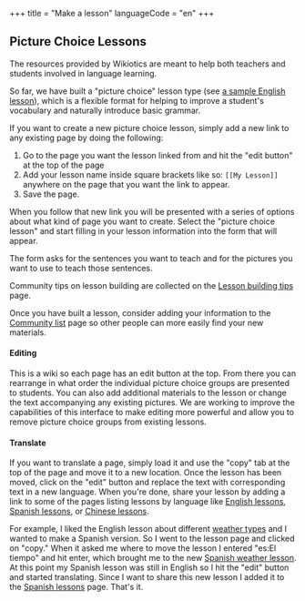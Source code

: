 +++
title = "Make a lesson"
languageCode = "en"
+++

## Picture Choice Lessons

The resources provided by Wikiotics are meant to help both teachers and
students involved in language learning.

So far, we have built a "picture choice" lesson type (see [a sample
English lesson](/en/Introduction)), which is a flexible format for
helping to improve a student's vocabulary and naturally introduce basic
grammar.

If you want to create a new picture choice lesson, simply add a new link
to any existing page by doing the following:

1.  Go to the page you want the lesson linked from and hit the "edit
    button" at the top of the page
2.  Add your lesson name inside square brackets like so: `[[My Lesson]]`
    anywhere on the page that you want the link to appear.
3.  Save the page.

When you follow that new link you will be presented with a series of
options about what kind of page you want to create. Select the "picture
choice lesson" and start filling in your lesson information into the
form that will appear.

The form asks for the sentences you want to teach and for the pictures
you want to use to teach those sentences.

Community tips on lesson building are collected on the [Lesson building
tips](/en/Lesson_building_tips) page.

Once you have built a lesson, consider adding your information to the
[Community list](/en/Community_list) page so other people can more
easily find your new materials.

#### Editing

This is a wiki so each page has an edit button at the top. From there
you can rearrange in what order the individual picture choice groups are
presented to students. You can also add additional materials to the
lesson or change the text accompanying any existing pictures. We are
working to improve the capabilities of this interface to make editing
more powerful and allow you to remove picture choice groups from
existing lessons.

#### Translate

If you want to translate a page, simply load it and use the "copy" tab
at the top of the page and move it to a new location. Once the lesson
has been moved, click on the "edit" button and replace the text with
corresponding text in a new language. When you're done, share your
lesson by adding a link to some of the pages listing lessons by language
like [English lessons](/en/English_lessons), [Spanish
lessons](/en/Spanish_lessons), or [Chinese
lessons](/en/Chinese_lessons).

For example, I liked the English lesson about different [weather
types](/en/Weather) and I wanted to make a Spanish version. So I went to
the lesson page and clicked on "copy." When it asked me where to move
the lesson I entered "es:El tiempo" and hit enter, which brought me to
the new [Spanish weather lesson](/es/El_tiempo). At this point my
Spanish lesson was still in English so I hit the "edit" button and
started translating. Since I want to share this new lesson I added it to
the [Spanish lessons](/en/Spanish_lessons) page. That's it.
